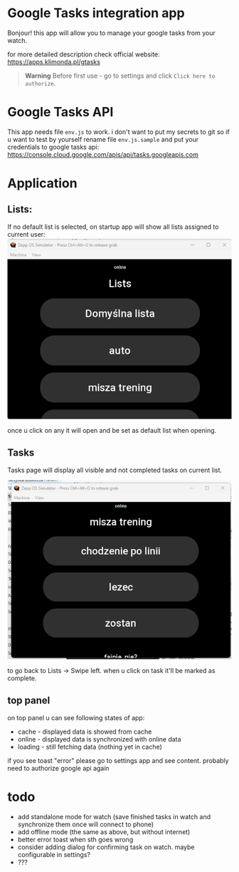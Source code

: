# Google Tasks integration app
Bonjour! this app will allow you to manage your google tasks from your watch.

for more detailed description check official website: https://apps.klimonda.pl/gtasks

> **Warning**
> Before first use - go to settings and click `Click here to authorize`.

# Google Tasks API
This app needs file `env.js` to work. i don't want to put my secrets to git so if u want to test by yourself rename file `env.js.sample` and put your credentials to google tasks api: https://console.cloud.google.com/apis/api/tasks.googleapis.com

# Application
## Lists:

If no default list is selected, on startup app will show all lists assigned to current user:
![List page view](docs/list_page.png)

once u click on any it will open and be set as default list when opening.

## Tasks
Tasks page will display all visible and not completed tasks on current list.

![Tasks page view](docs/tasks_page.png)

to go back to Lists -> Swipe left.
when u click on task it'll be marked as complete.

## top panel
on top panel u can see following states of app:
- cache - displayed data is showed from cache
- online - displayed data is synchronized with online data
- loading - still fetching data (nothing yet in cache)

if you see toast "error" please go to settings app and see content. probably need to authorize google api again


# todo
- add standalone mode for watch (save finished tasks in watch and synchronize them once will connect to phone)
- add offline mode (the same as above, but without internet)
- better error toast when sth goes wrong
- consider adding dialog for confirming task on watch. maybe configurable in settings?
- ???
